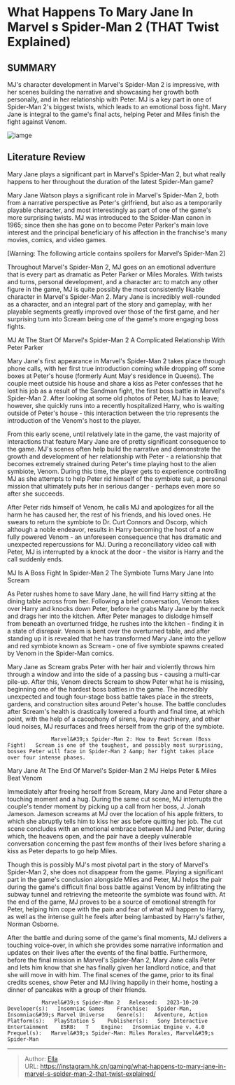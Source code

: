 # What Happens To Mary Jane In Marvel s Spider-Man 2 (THAT Twist Explained)


## SUMMARY 



  MJ&#39;s character development in Marvel&#39;s Spider-Man 2 is impressive, with her scenes building the narrative and showcasing her growth both personally, and in her relationship with Peter.   MJ is a key part in one of Spider-Man 2&#39;s biggest twists, which leads to an emotional boss fight.   Mary Jane is integral to the game&#39;s final acts, helping Peter and Miles finish the fight against Venom.  

![iamge](https://static1.srcdn.com/wordpress/wp-content/uploads/2023/10/what-happens-to-mary-jane-in-marvel-s-spider-man-2-that-twist-explained.jpg)

## Literature Review

Mary Jane plays a significant part in Marvel&#39;s Spider-Man 2, but what really happens to her throughout the duration of the latest Spider-Man game?




Mary Jane Watson plays a significant role in Marvel&#39;s Spider-Man 2, both from a narrative perspective as Peter&#39;s girlfriend, but also as a temporarily playable character, and most interestingly as part of one of the game&#39;s more surprising twists. MJ was introduced to the Spider-Man canon in 1965; since then she has gone on to become Peter Parker&#39;s main love interest and the principal beneficiary of his affection in the franchise&#39;s many movies, comics, and video games.




[Warning: The following article contains spoilers for Marvel’s Spider-Man 2]

Throughout Marvel&#39;s Spider-Man 2, MJ goes on an emotional adventure that is every part as dramatic as Peter Parker or Miles Morales. With twists and turns, personal development, and a character arc to match any other figure in the game, MJ is quite possibly the most consistently likable character in Marvel&#39;s Spider-Man 2. Mary Jane is incredibly well-rounded as a character, and an integral part of the story and gameplay, with her playable segments greatly improved over those of the first game, and her surprising turn into Scream being one of the game&#39;s more engaging boss fights.

  


 MJ At The Start Of Marvel&#39;s Spider-Man 2 
A Complicated Relationship With Peter Parker
          




Mary Jane&#39;s first appearance in Marvel&#39;s Spider-Man 2 takes place through phone calls, with her first true introduction coming while dropping off some boxes at Peter&#39;s house (formerly Aunt May&#39;s residence in Queens). The couple meet outside his house and share a kiss as Peter confesses that he lost his job as a result of the Sandman fight, the first boss battle in Marvel&#39;s Spider-Man 2. After looking at some old photos of Peter, MJ has to leave; however, she quickly runs into a recently hospitalized Harry, who is waiting outside of Peter&#39;s house - this interaction between the trio represents the introduction of the Venom&#39;s host to the player.

From this early scene, until relatively late in the game, the vast majority of interactions that feature Mary Jane are of pretty significant consequence to the game. MJ&#39;s scenes often help build the narrative and demonstrate the growth and development of her relationship with Peter - a relationship that becomes extremely strained during Peter&#39;s time playing host to the alien symbiote, Venom. During this time, the player gets to experience controlling MJ as she attempts to help Peter rid himself of the symbiote suit, a personal mission that ultimately puts her in serious danger - perhaps even more so after she succeeds.




After Peter rids himself of Venom, he calls MJ and apologizes for all the harm he has caused her, the rest of his friends, and his loved ones. He swears to return the symbiote to Dr. Curt Connors and Oscorp, which although a noble endeavor, results in Harry becoming the host of a now fully powered Venom - an unforeseen consequence that has dramatic and unexpected repercussions for MJ. During a reconciliatory video call with Peter, MJ is interrupted by a knock at the door - the visitor is Harry and the call suddenly ends.



 MJ Is A Boss Fight In Spider-Man 2 
The Symbiote Turns Mary Jane Into Scream
         

As Peter rushes home to save Mary Jane, he will find Harry sitting at the dining table across from her. Following a brief conversation, Venom takes over Harry and knocks down Peter, before he grabs Mary Jane by the neck and drags her into the kitchen. After Peter manages to dislodge himself from beneath an overturned fridge, he rushes into the kitchen - finding it in a state of disrepair. Venom is bent over the overturned table, and after standing up it is revealed that he has transformed Mary Jane into the yellow and red symbiote known as Scream - one of five symbiote spawns created by Venom in the Spider-Man comics.




Mary Jane as Scream grabs Peter with her hair and violently throws him through a window and into the side of a passing bus - causing a multi-car pile-up. After this, Venom directs Scream to show Peter what he is missing, beginning one of the hardest boss battles in the game. The incredibly unexpected and tough four-stage boss battle takes place in the streets, gardens, and construction sites around Peter&#39;s house. The battle concludes after Scream&#39;s health is drastically lowered a fourth and final time, at which point, with the help of a cacophony of sirens, heavy machinery, and other loud noises, MJ resurfaces and frees herself from the grip of the symbiote.

                  Marvel&#39;s Spider-Man 2: How to Beat Scream (Boss Fight)   Scream is one of the toughest, and possibly most surprising, bosses Peter will face in Spider-Man 2 &amp; her fight takes place over four intense phases.    



 Mary Jane At The End Of Marvel&#39;s Spider-Man 2 
MJ Helps Peter &amp; Miles Beat Venom
          




Immediately after freeing herself from Scream, Mary Jane and Peter share a touching moment and a hug. During the same cut scene, MJ interrupts the couple&#39;s tender moment by picking up a call from her boss, J. Jonah Jameson. Jameson screams at MJ over the location of his apple fritters, to which she abruptly tells him to kiss her ass before quitting her job. The cut scene concludes with an emotional embrace between MJ and Peter, during which, the heavens open, and the pair have a deeply vulnerable conversation concerning the past few months of their lives before sharing a kiss as Peter departs to go help Miles.

Though this is possibly MJ&#39;s most pivotal part in the story of Marvel&#39;s Spider-Man 2, she does not disappear from the game. Playing a significant part in the game&#39;s conclusion alongside Miles and Peter, MJ helps the pair during the game&#39;s difficult final boss battle against Venom by infiltrating the subway tunnel and retrieving the meteorite the symbiote was found with. At the end of the game, MJ proves to be a source of emotional strength for Peter, helping him cope with the pain and fear of what will happen to Harry, as well as the intense guilt he feels after being lambasted by Harry&#39;s father, Norman Osborne.




After the battle and during some of the game&#39;s final moments, MJ delivers a touching voice-over, in which she provides some narrative information and updates on their lives after the events of the final battle. Furthermore, before the final mission in Marvel&#39;s Spider-Man 2, Mary Jane calls Peter and lets him know that she has finally given her landlord notice, and that she will move in with him. The final scenes of the game, prior to its final credits scenes, show Peter and MJ living happily in their home, hosting a dinner of pancakes with a group of their friends.

               Marvel&#39;s Spider-Man 2   Released:   2023-10-20    Developer(s):   Insomniac Games    Franchise:   Spider-Man, Insomniac&#39;s Marvel Universe    Genre(s):   Adventure, Action    Platform(s):   PlayStation 5    Publisher(s):   Sony Interactive Entertainment    ESRB:   T    Engine:   Insomniac Engine v. 4.0    Prequel(s):   Marvel&#39;s Spider-Man: Miles Morales, Marvel&#39;s Spider-Man      

---

> Author: [Ella](https://instagram.hk.cn/)  
> URL: https://instagram.hk.cn/gaming/what-happens-to-mary-jane-in-marvel-s-spider-man-2-that-twist-explained/  

